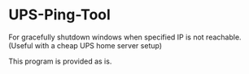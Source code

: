 # UPS-Ping-Tool
For gracefully shutdown windows when specified IP is not reachable. (Useful with a cheap UPS home server setup)

This program is provided as is.